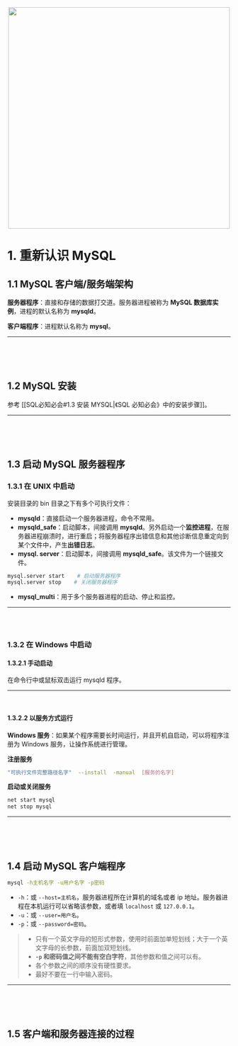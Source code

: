 <div align="center"> <img src="https://picture-in-md.oss-cn-guangzhou.aliyuncs.com/2ae471239e16bc8e4df6219a5d7d234.jpg" width = 500 /> </div>


# 1.  重新认识 MySQL

## 1.1  MySQL 客户端/服务端架构

**服务器程序**：直接和存储的数据打交道。服务器进程被称为 **MySQL 数据库实例**，进程的默认名称为 **mysqld**。

**客户端程序**：进程默认名称为 **mysql**。

---


<br/>


<br/>


<br/>


## 1.2   MySQL 安装

参考 [[SQL必知必会#1.3 安装 MYSQL|《SQL 必知必会》中的安装步骤]]。


---


<br/>


<br/>


<br/>



## 1.3   启动 MySQL 服务器程序

### 1.3.1  在 UNIX 中启动

安装目录的 bin 目录之下有多个可执行文件：
-  **mysqld**：直接启动一个服务器进程，命令不常用。
- **mysqld_safe**：启动脚本，间接调用 **mysqld**。另外启动一个**监控进程**，在服务器进程崩溃时，进行重启；将服务器程序出错信息和其他诊断信息重定向到某个文件中，产生**出错日志**。
- **mysql. server**：启动脚本，间接调用 **mysqld_safe**。该文件为一个链接文件。

```bash
mysql.server start    # 启动服务器程序
mysql.server stop    # 关闭服务器程序
```

- **mysql_multi**：用于多个服务器进程的启动、停止和监控。

---


<br/>


<br/>


### 1.3.2  在 Windows 中启动

#### 1.3.2.1  手动启动

在命令行中或鼠标双击运行 mysqld 程序。

---

<br/>


#### 1.3.2.2  以服务方式运行

**Windows 服务**：如果某个程序需要长时间运行，并且开机自启动，可以将程序注册为 Windows 服务，让操作系统进行管理。

**注册服务**
```bash
"可执行文件完整路径名字"  --install  -manual  [服务的名字] 
```

**启动或关闭服务**
```bash
net start mysql
net stop mysql
```


---


<br/>


<br/>


<br/>


## 1.4  启动 MySQL 客户端程序

```bash
mysql -h主机名字 -u用户名字 -p密码
```

- `-h`：或 `--host=主机名`，服务器进程所在计算机的域名或者 ip 地址。服务器进程在本机运行可以省略该参数，或者填 `localhost` 或 `127.0.0.1`。
- `-u`：或 `--user=用户名`。
- `-p`：或 `--password=密码`。

> - 只有一个英文字母的短形式参数，使用时前面加单短划线；大于一个英文字母的长参数，前面加双短划线。
> - **`-p` 和密码值之间不能有空白字符**，其他参数和值之间可以有。
> - 各个参数之间的顺序没有硬性要求。
> - 最好不要在一行中输入密码。


---


<br/>


<br/>


<br/>


## 1.5  客户端和服务器连接的过程




